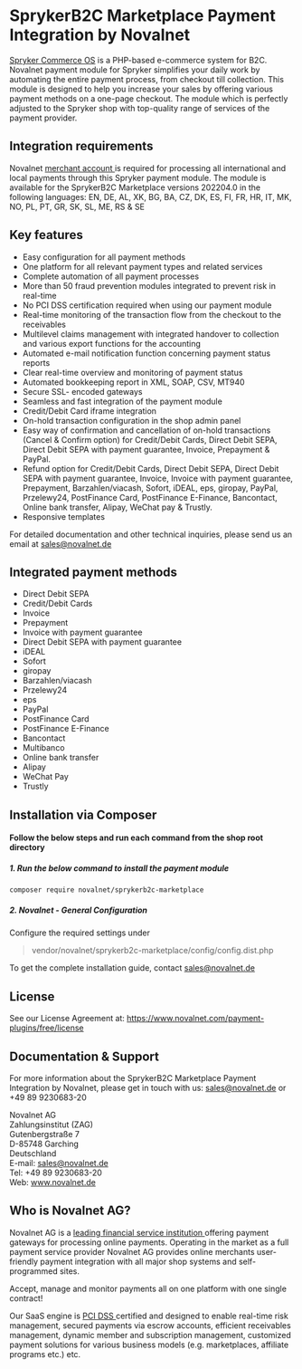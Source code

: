 # SprykerB2C Marketplace Payment Integration by Novalnet
<a href="https://www.novalnet.com/modul/spryker">Spryker Commerce OS</a> is a PHP-based e-commerce system for B2C. Novalnet payment module for Spryker simplifies your daily work by automating the entire payment process, from checkout till collection. This module is designed to help you increase your sales by offering various payment methods on a one-page checkout. The module which is perfectly adjusted to the Spryker shop with top-quality range of services of the payment provider.

## Integration requirements 
Novalnet <a href="https://www.novalnet.de/"> merchant account </a> is required for processing all international and local payments through this Spryker payment module. The module is available for the SprykerB2C Marketplace versions 202204.0 in the following languages: EN, DE, AL, XK, BG, BA, CZ, DK, ES, FI, FR, HR, IT, MK, NO, PL, PT, GR, SK, SL, ME, RS & SE

## Key features 
-	Easy configuration for all payment methods
-	One platform for all relevant payment types and related services
-	Complete automation of all payment processes
-	More than 50 fraud prevention modules integrated to prevent risk in real-time
-	No PCI DSS certification required when using our payment module
-	Real-time monitoring of the transaction flow from the checkout to the receivables
-	Multilevel claims management with integrated handover to collection and various export functions for the accounting
-	Automated e-mail notification function concerning payment status reports
-	Clear real-time overview and monitoring of payment status
-	Automated bookkeeping report in XML, SOAP, CSV, MT940
-	Secure SSL- encoded gateways
-	Seamless and fast integration of the payment module
-	Credit/Debit Card iframe integration
-	On-hold transaction configuration in the shop admin panel
-	Easy way of confirmation and cancellation of on-hold transactions (Cancel & Confirm option) for Credit/Debit Cards, Direct Debit SEPA, Direct Debit SEPA with payment guarantee, Invoice, Prepayment & PayPal.
-	Refund option for Credit/Debit Cards, Direct Debit SEPA, Direct Debit SEPA with payment guarantee, Invoice, Invoice with payment guarantee, Prepayment, Barzahlen/viacash, Sofort, iDEAL, eps, giropay, PayPal, Przelewy24, PostFinance Card, PostFinance E-Finance, Bancontact, Online bank transfer, Alipay, WeChat pay & Trustly.
-	Responsive templates

For detailed documentation and other technical inquiries, please send us an email at <a href="mailto:sales@novalnet.de"> sales@novalnet.de </a>

## Integrated payment methods
-	Direct Debit SEPA
-	Credit/Debit Cards
-	Invoice
-	Prepayment
-	Invoice with payment guarantee
-	Direct Debit SEPA with payment guarantee
-	iDEAL
-	Sofort
-	giropay
-	Barzahlen/viacash
-	Przelewy24
-	eps
-	PayPal
-	PostFinance Card
-	PostFinance E-Finance
-	Bancontact
-	Multibanco
-   Online bank transfer
-   Alipay
-   WeChat Pay
-   Trustly
    
##  Installation via Composer

#### Follow the below steps and run each command from the shop root directory
 ##### 1. Run the below command to install the payment module

 ```
 composer require novalnet/sprykerb2c-marketplace
 ```

 ##### 2. Novalnet - General Configuration  
Configure the required settings under 
> vendor/novalnet/sprykerb2c-marketplace/config/config.dist.php

To get the complete installation guide, contact <a href="mailto:sales@novalnet.de"> sales@novalnet.de </a>

## License
See our License Agreement at: https://www.novalnet.com/payment-plugins/free/license

## Documentation & Support
For more information about the SprykerB2C Marketplace Payment Integration by Novalnet, please get in touch with us: <a href="mailto:sales@novalnet.de"> sales@novalnet.de </a> or +49 89 9230683-20<br>

Novalnet AG<br>
Zahlungsinstitut (ZAG)<br>
Gutenbergstraße 7<br>
D-85748 Garching<br>
Deutschland<br>
E-mail: sales@novalnet.de<br>
Tel: +49 89 9230683-20<br>
Web: www.novalnet.de

## Who is Novalnet AG?
<p>Novalnet AG is a <a href="https://www.novalnet.de/zahlungsinstitut"> leading financial service institution </a> offering payment gateways for processing online payments. Operating in the market as a full payment service provider Novalnet AG provides online merchants user-friendly payment integration with all major shop systems and self-programmed sites.</p> 
<p>Accept, manage and monitor payments all on one platform with one single contract!</p>
<p>Our SaaS engine is <a href="https://www.novalnet.de/pci-dss-zertifizierung"> PCI DSS </a> certified and designed to enable real-time risk management, secured payments via escrow accounts, efficient receivables management, dynamic member and subscription management, customized payment solutions for various business models (e.g. marketplaces, affiliate programs etc.) etc.</p>
